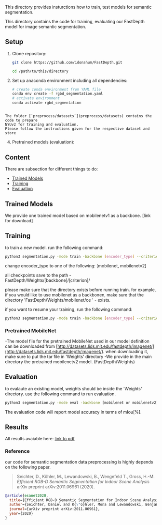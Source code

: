 This directory provides insturctions how to train, test models for semantic segmentation.


This directory contains the code for training, evaluating our FastDepth model for image semantic segmentation. 

 

## Setup

1. Clone repository:
    ```bash
    git clone https://github.com/idonahum/FastDepth.git
   
    cd /path/to/this/directory
    ```

2. Set up anaconda environment including all dependencies:
    ```bash
    # create conda environment from YAML file
    conda env create -f rgbd_segmentation.yaml
    # activate environment
    conda activate rgbd_segmentation
    ```

## 

    The folder [`preprocess/datasets`](preprocess/datasets) contains the code to prepare
    NYUv2 for training and evaluation. 
    Please follow the instructions given for the respective dataset and store 

4. Pretrained models (evaluation):  
  

## Content
There are subsection for different things to do:
- [Trained Models](#trained_models)
- [Training](#training)
- [Evaluation](#evaluation)

## Trained Models ##
  We provide one trained model based on mobilenetv1 as a backbone. [link for download]

## Training ##
to train a new model. run the following command:
```bash
python3 segmentation.py -mode train -backbone [encoder_type] --criterion ce --gpu True
```
change encoder_type to one of the following: [mobilenet, mobilenetv2]


all checkpoints save to the path - FastDepth/Weights/[backbone]/[criterion]/

please make sure that the directory exists before running train. for example, if you would like to use mobilenet as a backbonen, make sure that the directory 'FastDepth/Weights/mobilenet/ce ' - exists.

if you want to resume your training, run the following command:
```bash
python3 segmentation.py -mode train -backbone [encoder_type] --criterion ce --gpu True --resume [path_to_checkpoint]
```
### Pretrained MobileNet ###

-The model file for the pretrained MobileNet used in our model definition can be downloaded from [http://datasets.lids.mit.edu/fastdepth/imagenet/](http://datasets.lids.mit.edu/fastdepth/imagenet/).
when downloading it, make sure to put the tar file in 'Weights' directory
-We provide in the main directory the pretrained mobilenetv2 model. (FastDepth/Weights)
## Evaluation ##

to evalaute an existing model, weights should be inside the 'Weights' directory. use the following command to run evaluation.

```bash
python3 segmentation.py -mode eval -backbone [mobilenet or mobilenetv2] --pretrained [model_weights_filename] --gpu True
```

The evaluation code will report model accuracy in terms of mIou[%].



## Results

All results avaiable here: [link to pdf]()

### Reference 
our code for semantic segmentation data preprocessing is highly depends on the following paper.
>Seichter, D., Köhler, M., Lewandowski, B., Wengefeld T., Gross, H.-M.
*Efficient RGB-D Semantic Segmentation for Indoor Scene Analysis*
arXiv preprint arXiv:2011.06961 (2020).

```bibtex
@article{esanet2020,
  title={Efficient RGB-D Semantic Segmentation for Indoor Scene Analysis},
  author={Seichter, Daniel and K{\"o}hler, Mona and Lewandowski, Benjamin and Wengefeld, Tim and Gross, Horst-Michael},
  journal={arXiv preprint arXiv:2011.06961},
  year={2020}
}
```
